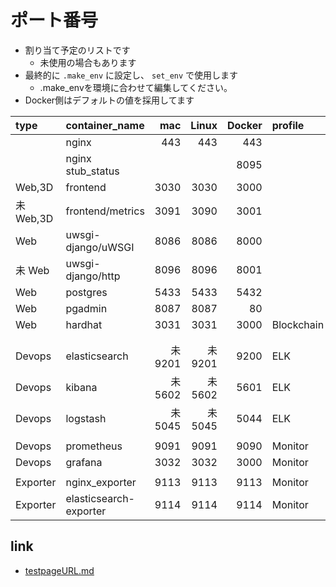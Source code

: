 # ポート番号  

- 割り当て予定のリストです  
  - 未使用の場合もあります
- 最終的に `.make_env` に設定し、 `set_env` で使用します
  - .make_envを環境に合わせて編集してください。
- Docker側はデフォルトの値を採用してます

| type     | container_name        | mac  |Linux |Docker|   profile   |
| :------- | :-------------------- | ---: | ---: | ---: | :---------- |
|          | nginx                 |  443 |  443 |  443 |             |
|          | nginx stub_status     |      |      | 8095 |             |
| Web,3D   | frontend              | 3030 | 3030 | 3000 |             |
| 未 Web,3D| frontend/metrics      | 3091 | 3090 | 3001 |             |
| Web      | uwsgi-django/uWSGI    | 8086 | 8086 | 8000 |             |
| 未 Web   | uwsgi-django/http     | 8096 | 8096 | 8001 |             |
| Web      | postgres              | 5433 | 5433 | 5432 |             |
| Web      | pgadmin               | 8087 | 8087 |   80 |             |
| Web      | hardhat               | 3031 | 3031 | 3000 | Blockchain  |
|          |                       |      |      |      |             |
|          |                       |      |      |      |             |
| Devops   | elasticsearch         | 未9201 | 未9201 | 9200 | ELK         |
| Devops   | kibana                | 未5602 | 未5602 | 5601 | ELK         |
| Devops   | logstash              | 未5045 | 未5045 | 5044 | ELK         |
|          |                       |      |      |      |             |
| Devops   | prometheus            | 9091 | 9091 | 9090 | Monitor     |
| Devops   | grafana               | 3032 | 3032 | 3000 | Monitor     |
|          |                       |      |      |      |             |
|Exporter  | nginx_exporter        | 9113 | 9113 | 9113 | Monitor     |
|Exporter  | elasticsearch-exporter| 9114 | 9114 | 9114 | Monitor     |

## link

- [testpageURL.md](testpageURL.md)